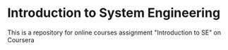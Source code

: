 # Introduction to System Engineering
This is a repository for online courses assignment "Introduction to SE" on Coursera
